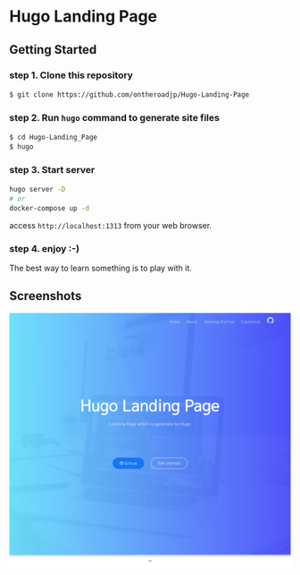 # Hugo Landing Page


## Getting Started

### step 1. Clone this repository
 
```bash
$ git clone https://github.com/ontheroadjp/Hugo-Landing-Page
```

### step 2. Run ``hugo`` command to generate site files

```bash
$ cd Hugo-Landing_Page
$ hugo
```

### step 3. Start server

```bash
hugo server -D
# or
docker-compose up -d
```

access ``http://localhost:1313`` from your web browser.

### step 4. enjoy :-)

The best way to learn something is to play with it.

## Screenshots

![screenshot](https://github.com/ontheroadjp/Hugo-Landing-Page/raw/images/images/home01.png "screenshot")
